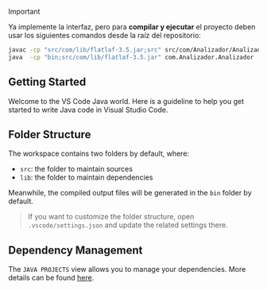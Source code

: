 > [!IMPORTANT]
> Ya implemente la interfaz, pero para **compilar y ejecutar** el proyecto deben usar los siguientes comandos desde la raíz del repositorio:
> ```bash
> javac -cp "src/com/lib/flatlaf-3.5.jar;src" src/com/Analizador/Analizador.java -d bin
> java  -cp "bin;src/com/lib/flatlaf-3.5.jar" com.Analizador.Analizador
> ```   
                                       

## Getting Started

Welcome to the VS Code Java world. Here is a guideline to help you get started to write Java code in Visual Studio Code.

## Folder Structure

The workspace contains two folders by default, where:

- `src`: the folder to maintain sources
- `lib`: the folder to maintain dependencies

Meanwhile, the compiled output files will be generated in the `bin` folder by default.

> If you want to customize the folder structure, open `.vscode/settings.json` and update the related settings there.

## Dependency Management

The `JAVA PROJECTS` view allows you to manage your dependencies. More details can be found [here](https://github.com/microsoft/vscode-java-dependency#manage-dependencies).
